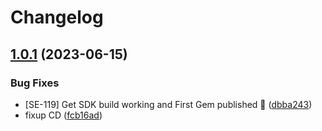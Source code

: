 # Changelog

## [1.0.1](https://github.com/ShipEngine/shipengine-ruby/compare/v1.0.0...v1.0.1) (2023-06-15)


### Bug Fixes

* [SE-119] Get SDK build working and First Gem published :truck: ([dbba243](https://github.com/ShipEngine/shipengine-ruby/commit/dbba243460e85fbe5b644078a933ca36c5f2c57d))
* fixup CD ([fcb16ad](https://github.com/ShipEngine/shipengine-ruby/commit/fcb16ada4628dbb330f3c33f0f5ba58bcfe4d8ed))
